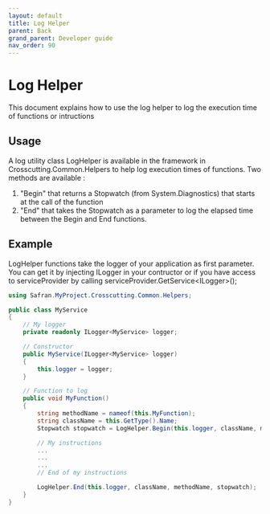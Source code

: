 ```yaml
---
layout: default
title: Log Helper
parent: Back
grand_parent: Developer guide
nav_order: 90
---
```


# Log Helper
This document explains how to use the log helper to log the execution time of functions or intructions

## Usage
A log utility class LogHelper is available in the framework in Crosscutting.Common.Helpers to help log execution times of functions.
Two methods are available :
1) "Begin" that returns a Stopwatch (from System.Diagnostics) that starts at the call of the function
2) "End" that takes the Stopwatch as a parameter to log the elapsed time between the Begin and End functions.

## Example

LogHelper functions take the logger of your application as first parameter. You can get it by injecting ILogger in your contructor or if you have access to serviceProvider by calling serviceProvider.GetService<ILogger<MyService>>();

```csharp
using Safran.MyProject.Crosscutting.Common.Helpers;

public class MyService
{
    // My logger
    private readonly ILogger<MyService> logger;

    // Constructor
    public MyService(ILogger<MyService> logger) 
    {
        this.logger = logger;
    }

    // Function to log
    public void MyFunction()
    {
        string methodName = nameof(this.MyFunction);
        string className = this.GetType().Name;
        Stopwatch stopwatch = LogHelper.Begin(this.logger, className, methodName);

        // My instructions
        ...
        ...
        ...
        // End of my instructions

        LogHelper.End(this.logger, className, methodName, stopwatch);
    }
}
```